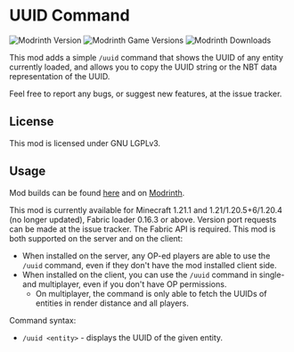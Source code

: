 # UUID Command

![Modrinth Version](https://img.shields.io/modrinth/v/nKBHyafW?logo=modrinth&color=008800)
![Modrinth Game Versions](https://img.shields.io/modrinth/game-versions/nKBHyafW?logo=modrinth&color=008800)
![Modrinth Downloads](https://img.shields.io/modrinth/dt/nKBHyafW?logo=modrinth&color=008800)

This mod adds a simple `/uuid` command that shows the UUID of any entity currently loaded,
and allows you to copy the UUID string or the NBT data representation of the UUID.

Feel free to report any bugs, or suggest new features, at the issue tracker.

## License

This mod is licensed under GNU LGPLv3.

## Usage

Mod builds can be found [here](https://github.com/eclipseisoffline/uuidcommand/packages/2098177) and on [Modrinth](https://modrinth.com/mod/uuid-command).

This mod is currently available for Minecraft 1.21.1 and 1.21/1.20.5+6/1.20.4 (no longer updated), Fabric loader 0.16.3 or above.
Version port requests can be made at the issue tracker. The Fabric API is required. 
This mod is both supported on the server and on the client:

- When installed on the server, any OP-ed players are able to use the `/uuid` command, even if they don't have the mod installed client side.
- When installed on the client, you can use the `/uuid` command in single- and multiplayer, even if you don't have OP permissions.
  - On multiplayer, the command is only able to fetch the UUIDs of entities in render distance and all players. 

Command syntax:

- `/uuid <entity>` - displays the UUID of the given entity.
